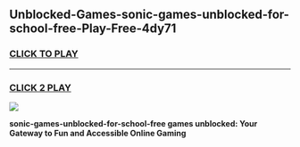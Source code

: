 
## Unblocked-Games-sonic-games-unblocked-for-school-free-Play-Free-4dy71
<h3>
<a href="https://premium76.site?title=sonic-games-unblocked-for-school-free&ref=24M">CLICK TO PLAY</a></h3>
<hr>

<h3>
<a href="https://premium76.site?title=sonic-games-unblocked-for-school-free&ref=24M">CLICK 2 PLAY</a>
  
</h3>

<a href="https://premium76.site?title=sonic-games-unblocked-for-school-free&ref=24M"><img src="https://clearcache.store/games.png"></a>


**sonic-games-unblocked-for-school-free games unblocked: Your Gateway to Fun and Accessible Online Gaming**
